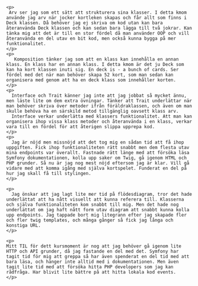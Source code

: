     <p>
     Arv ser jag som ett sätt att strukturera sina klasser. I detta kmom använde jag arv när jocker kortleken skapas och får allt som finns i Deck klassen. Då behöver jag ej skriva om kod utan kan bara återanvända Deck klassen och kan sedan bara lägga till två jokrar. Kan tänka mig att det är till en stor fördel då man använder OOP och vill återanvända en del utav en bit kod, men också kunna bygga på mer funktionalitet.
    </p>
    <p>
       Komposition tänker jag som att en klass kan innehålla en annan klass. En klass har en annan klass. I detta kmom är det ju Deck som kan ha kort klassen inuti sig. En deck is - a bunch of cards. Ser fördel med det när man behöver skapa 52 kort, som man sedan kan organisera med genom att ha en deck klass som innehåller korten.
    </p>
    <p>
      Interface och Trait känner jag inte att jag jobbat så mycket ännu, men läste lite om dem extra övningar. Tänker att Trait underlättar när man behöver skriva över metoder ifrån föräldraklassen, och även om man skulle behöva ha en särskild metod tillgänglig oavsett klass arv.
      Interface verkar underlätta med klassers funktionalitet. Att man kan organisera ihop vissa klass metoder och återanvända i en klass, verkar vara till en fördel för att återigen slippa upprepa kod.
    </p>
    <p>
      Jag är nöjd men missnöjd att det tog mig en sådan tid att få ihop uppgiften. Fick ihop funktionaliteten rätt snabbt men dem flesta utav mina endpoints var överallt. Fastnade rätt länge med att försöka läsa Symfony dokumentationen, kolla upp saker om Twig, gå igenom HTML och PHP grunder. Så nu är jag nog mest nöjd eftersom jag är klar. Vill gå vidare med att komma igång med själva kortspelet. Funderat en del på hur jag skall få till stylingen.
    </p>

    <p>
      Jag önskar att jag lagt lite mer tid på flödesdiagram, tror det hade underlättat att ha nått visuellt att kunna referera till. Klasserna och själva funktionaliteten kom snabbt till mig. Men det hade nog underlättat om jag haft nått form utav diagram att snabbt kunna kolla upp endpoints. Jag tappade bort mig litegrann efter jag skapade fler och fler twig templates, och många gånger så fick jag långa och konstiga URL.
    </p>

    <p>
    Mitt TIL för dett kursmoment är nog att jag behöver gå igenom lite HTTP och API grunder, då jag fastande en del med det. Symfony har tagit tid för mig att greppa så har även spenderat en del tid med att bara läsa, och hänger inte alltid med i dokumentationen. Men även tagit lite tid med att försöka hitta PHP developers som jag kan rådfråga. Har blivit lite bättre på att hitta lokala kod events. 
    </p>
